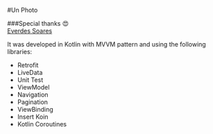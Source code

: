#Un Photo

###Special thanks 😍<br>
<a href="https://github.com/isgreen" target="_blank">Everdes Soares</a>

It was developed in Kotlin with MVVM pattern and using the following libraries:

- Retrofit
- LiveData
- Unit Test
- ViewModel
- Navigation
- Pagination
- ViewBinding
- Insert Koin
- Kotlin Coroutines

<br>
